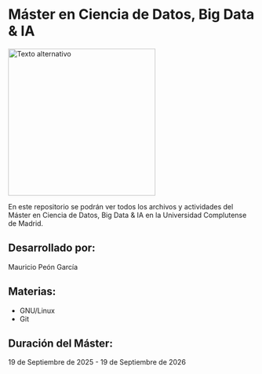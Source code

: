 # Máster en Ciencia de Datos, Big Data & IA

<img src="https://www.ucm.es/themes/ucm24/media/img/logo.svg"  alt="Texto alternativo" width="300"/>

En este repositorio se podrán ver todos los archivos y actividades del Máster en Ciencia de Datos, Big Data & IA en la Universidad Complutense de Madrid.

## Desarrollado por:

Mauricio Peón García

## Materias:

- GNU/Linux
- Git


## Duración del Máster:

19 de Septiembre de 2025 - 19 de Septiembre de 2026


